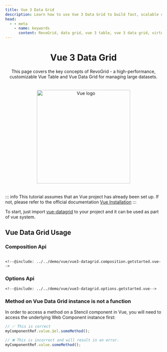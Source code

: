 ```yaml
---
title: Vue 3 Data Grid
description: Learn how to use Vue 3 Data Grid to build fast, scalable data applications with support for virtual rows and columns.
head:
  - - meta
    - name: keywords
      content: RevoGrid, data grid, vue 3 table, vue 3 data grid, virtual grid, virtual rows, virtual columns, reactive data grid, Vue 3 grid example, grid performance, large data sets, customizable grid
---
```



<div style="text-align: center">


# Vue 3 Data Grid

This page covers the key concepts of RevoGrid - a high-performance, customizable Vue Table and Vue Data Grid for managing large datasets.

<img src="/vuejs.svg" alt="Vue logo" width="300" height="300" style="margin: 20px auto;" />

</div>

::: info
This tutorial assumes that an Vue project has already been set up.
If not, please refer to the official documentation [Vue Installation](https://vuejs.org/guide/quick-start)
:::



To start, just import [vue-datagrid](https://github.com/revolist/vue3-datagrid) to your project and it can be used as part of vue system.

<!--@include: ./_install.md-->

## Vue Data Grid Usage

### Composition Api
```vue

<!--@include: ../../demo/vue/vue3-datagrid.composition.getstarted.vue-->
```
 


### Options Api
```vue
<!--@include: ../../demo/vue/vue3-datagrid.options.getstarted.vue-->
```


<!--@include: ../../demo/vue/vue.sample.options.md-->



### Method on Vue Data Grid instance is not a function

In order to access a method on a Stencil component in Vue, you will need to access the underlying Web Component instance first:

```js
// ✅ This is correct
myComponentRef.value.$el.someMethod();

// ❌ This is incorrect and will result in an error.
myComponentRef.value.someMethod();
```


<!--@include: ./_examples.md-->
